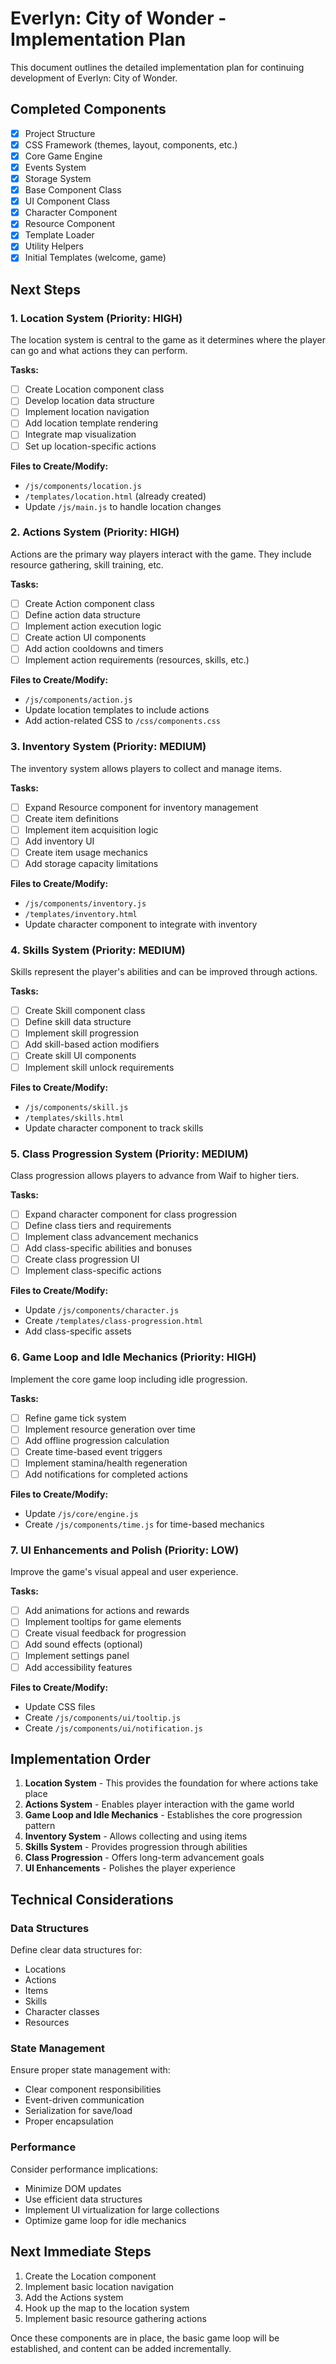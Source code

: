 # Everlyn: City of Wonder - Implementation Plan

This document outlines the detailed implementation plan for continuing development of Everlyn: City of Wonder.

## Completed Components

- [x] Project Structure
- [x] CSS Framework (themes, layout, components, etc.)
- [x] Core Game Engine
- [x] Events System
- [x] Storage System
- [x] Base Component Class
- [x] UI Component Class
- [x] Character Component
- [x] Resource Component
- [x] Template Loader
- [x] Utility Helpers
- [x] Initial Templates (welcome, game)

## Next Steps

### 1. Location System (Priority: HIGH)

The location system is central to the game as it determines where the player can go and what actions they can perform.

**Tasks:**
- [ ] Create Location component class
- [ ] Develop location data structure
- [ ] Implement location navigation
- [ ] Add location template rendering
- [ ] Integrate map visualization
- [ ] Set up location-specific actions

**Files to Create/Modify:**
- `/js/components/location.js`
- `/templates/location.html` (already created)
- Update `/js/main.js` to handle location changes

### 2. Actions System (Priority: HIGH)

Actions are the primary way players interact with the game. They include resource gathering, skill training, etc.

**Tasks:**
- [ ] Create Action component class
- [ ] Define action data structure
- [ ] Implement action execution logic
- [ ] Create action UI components
- [ ] Add action cooldowns and timers
- [ ] Implement action requirements (resources, skills, etc.)

**Files to Create/Modify:**
- `/js/components/action.js`
- Update location templates to include actions
- Add action-related CSS to `/css/components.css`

### 3. Inventory System (Priority: MEDIUM)

The inventory system allows players to collect and manage items.

**Tasks:**
- [ ] Expand Resource component for inventory management
- [ ] Create item definitions
- [ ] Implement item acquisition logic
- [ ] Add inventory UI
- [ ] Create item usage mechanics
- [ ] Add storage capacity limitations

**Files to Create/Modify:**
- `/js/components/inventory.js`
- `/templates/inventory.html`
- Update character component to integrate with inventory

### 4. Skills System (Priority: MEDIUM)

Skills represent the player's abilities and can be improved through actions.

**Tasks:**
- [ ] Create Skill component class
- [ ] Define skill data structure
- [ ] Implement skill progression
- [ ] Add skill-based action modifiers
- [ ] Create skill UI components
- [ ] Implement skill unlock requirements

**Files to Create/Modify:**
- `/js/components/skill.js`
- `/templates/skills.html`
- Update character component to track skills

### 5. Class Progression System (Priority: MEDIUM)

Class progression allows players to advance from Waif to higher tiers.

**Tasks:**
- [ ] Expand character component for class progression
- [ ] Define class tiers and requirements
- [ ] Implement class advancement mechanics
- [ ] Add class-specific abilities and bonuses
- [ ] Create class progression UI
- [ ] Implement class-specific actions

**Files to Create/Modify:**
- Update `/js/components/character.js` 
- Create `/templates/class-progression.html`
- Add class-specific assets

### 6. Game Loop and Idle Mechanics (Priority: HIGH)

Implement the core game loop including idle progression.

**Tasks:**
- [ ] Refine game tick system
- [ ] Implement resource generation over time
- [ ] Add offline progression calculation
- [ ] Create time-based event triggers
- [ ] Implement stamina/health regeneration
- [ ] Add notifications for completed actions

**Files to Create/Modify:**
- Update `/js/core/engine.js`
- Create `/js/components/time.js` for time-based mechanics

### 7. UI Enhancements and Polish (Priority: LOW)

Improve the game's visual appeal and user experience.

**Tasks:**
- [ ] Add animations for actions and rewards
- [ ] Implement tooltips for game elements
- [ ] Create visual feedback for progression
- [ ] Add sound effects (optional)
- [ ] Implement settings panel
- [ ] Add accessibility features

**Files to Create/Modify:**
- Update CSS files
- Create `/js/components/ui/tooltip.js`
- Create `/js/components/ui/notification.js`

## Implementation Order

1. **Location System** - This provides the foundation for where actions take place
2. **Actions System** - Enables player interaction with the game world
3. **Game Loop and Idle Mechanics** - Establishes the core progression pattern
4. **Inventory System** - Allows collecting and using items
5. **Skills System** - Provides progression through abilities
6. **Class Progression** - Offers long-term advancement goals
7. **UI Enhancements** - Polishes the player experience

## Technical Considerations

### Data Structures

Define clear data structures for:
- Locations
- Actions
- Items
- Skills
- Character classes
- Resources

### State Management

Ensure proper state management with:
- Clear component responsibilities
- Event-driven communication
- Serialization for save/load
- Proper encapsulation

### Performance

Consider performance implications:
- Minimize DOM updates
- Use efficient data structures
- Implement UI virtualization for large collections
- Optimize game loop for idle mechanics

## Next Immediate Steps

1. Create the Location component
2. Implement basic location navigation
3. Add the Actions system
4. Hook up the map to the location system
5. Implement basic resource gathering actions

Once these components are in place, the basic game loop will be established, and content can be added incrementally.